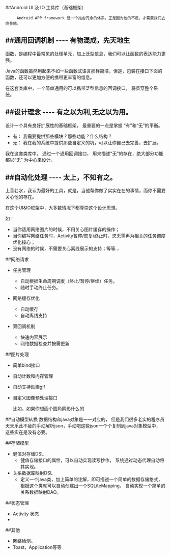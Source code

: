 ##Android UI 及 IO 工具库（基础框架）

         Android APP framework 是一个拖沓冗余的体系，正是因为他的不足，才需要我们去完善他。

	
##通用回调机制
	---- 有物混成，先天地生
----
函数，是编程中最常见的处理单元，加上泛型信息，我们可以让函数的表达能力更强。

Java的函数虽然用起来不如一些函数式语言那样简洁，但是，包装在接口下面的函数，还可以更加方便的携带更丰富的信息。

在这套类库中，一个简单通用的可以携带泛型信息的回调接口， 将贯穿整个系统。

##设计理念
	---- 有之以为利,无之以为用。
----
设计一个具有良好扩展性的基础框架， 最重要的一点是掌握 “有”和“无”的平衡。
 * 有： 我需要提供那些模块？那些功能？什么结构？	
 * 无： 我在我的系统中提供那些自定义的坑，可以让你自己去完善，去扩展。
 
我在这套类库中， 通过一个通用回调接口， 用来描述“无”的存在，绝大部分功能都以“无” 为中心来设计。


##自动化处理
	---- 太上，不知有之。
----
上善若水，我认为最好的工具，就是，当他帮你做了实实在在的事情，而你不需要关心他的存在。

在这个UI&IO框架中，大多数情况下都尊崇这个设计思想。

如：
  * 当你适用网络图片的时候，不用关心图片缓存的操作；
  * 当你编写网络任务时，Activity暂停/恢复/终止时，您无需再为相关的任务调度优化操心；
  * 没有网络的时候，不需要关心离线展示的支持；等等...

##网络请求
  * 任务管理
    * 自动根据生命周期调度（终止/暂停/继续）任务。
    * 随时手动终止任务。
  * 网络缓存优化
    * 自动缓存
    * 自动离线支持

  * 双回调机制
    * 快速内容展示
    * 网络数据检查并按需更新

##图片处理
  * 简单bind接口
  * 自动计数和内存管理
  * 自动支持动画gif
  * 自定义图像预处理接口

    比如，如果你想画个圆角阴影什么的

##自动模型转换
  数据结构和java对象是一一对应的， 
  但是我们很多老实的程序员天天乐此不疲的手动解析json，手动吧这些json一个个复制到java对象模型中， 这些实在是没有必要。

##存储模型
  * 健值对存储DSL
    * 健值存储接口的属性，可以自动实现读写抄作， 系统通过动态代理自动将其实现。
  * 关系数据库映射DSL
    * 定义一个java类，加上简单的注解，即可描述一个简单的数据存储格式，根据这个类就可以自动创建出一个SQLiteMapping， 自动实现一个简单的关系数据映射DAO。

##状态管理
  * Activity 状态
  * 
##其他
  * 网络检测。
  * Toast，Application等等


